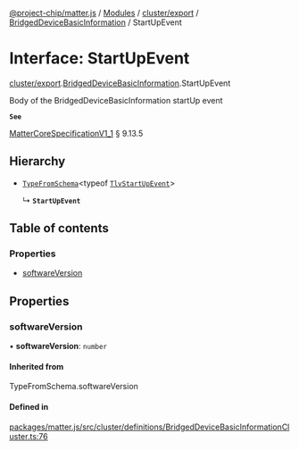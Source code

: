 [@project-chip/matter.js](../README.md) / [Modules](../modules.md) / [cluster/export](../modules/cluster_export.md) / [BridgedDeviceBasicInformation](../modules/cluster_export.BridgedDeviceBasicInformation.md) / StartUpEvent

# Interface: StartUpEvent

[cluster/export](../modules/cluster_export.md).[BridgedDeviceBasicInformation](../modules/cluster_export.BridgedDeviceBasicInformation.md).StartUpEvent

Body of the BridgedDeviceBasicInformation startUp event

**`See`**

[MatterCoreSpecificationV1_1](spec_export.MatterCoreSpecificationV1_1.md) § 9.13.5

## Hierarchy

- [`TypeFromSchema`](../modules/tlv_export.md#typefromschema)\<typeof [`TlvStartUpEvent`](../modules/cluster_export.BridgedDeviceBasicInformation.md#tlvstartupevent)\>

  ↳ **`StartUpEvent`**

## Table of contents

### Properties

- [softwareVersion](cluster_export.BridgedDeviceBasicInformation.StartUpEvent.md#softwareversion)

## Properties

### softwareVersion

• **softwareVersion**: `number`

#### Inherited from

TypeFromSchema.softwareVersion

#### Defined in

[packages/matter.js/src/cluster/definitions/BridgedDeviceBasicInformationCluster.ts:76](https://github.com/project-chip/matter.js/blob/3adaded6/packages/matter.js/src/cluster/definitions/BridgedDeviceBasicInformationCluster.ts#L76)

